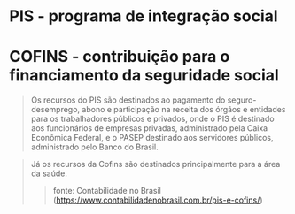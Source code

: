 # PIS - programa de integração social
# COFINS - contribuição para o financiamento da seguridade social

>Os recursos do PIS são destinados ao pagamento do seguro-desemprego, abono e participação na receita dos órgãos e entidades para os trabalhadores públicos e privados, onde o PIS é destinado aos funcionários de empresas privadas, administrado pela Caixa Econômica Federal, e o PASEP destinado aos servidores públicos, administrado pelo Banco do Brasil.

>Já os recursos da Cofins são destinados principalmente para a área da saúde.
>> fonte: Contabilidade no Brasil (https://www.contabilidadenobrasil.com.br/pis-e-cofins/)